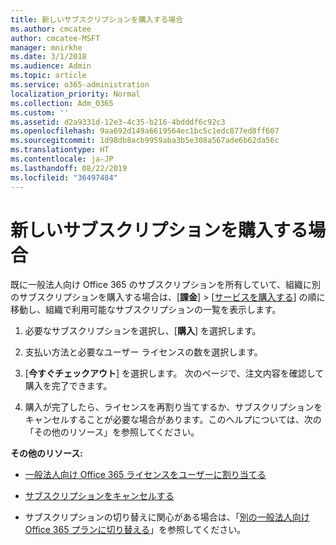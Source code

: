 ```yaml
---
title: 新しいサブスクリプションを購入する場合
ms.author: cmcatee
author: cmcatee-MSFT
manager: mnirkhe
ms.date: 3/1/2018
ms.audience: Admin
ms.topic: article
ms.service: o365-administration
localization_priority: Normal
ms.collection: Adm_O365
ms.custom: ''
ms.assetid: d2a9331d-12e3-4c35-b216-4bdddf6c92c3
ms.openlocfilehash: 9aa692d149a6619564ec1bc5c1edc877ed8ff607
ms.sourcegitcommit: 1d98db8acb9959aba3b5e308a567ade6b62da56c
ms.translationtype: HT
ms.contentlocale: ja-JP
ms.lasthandoff: 08/22/2019
ms.locfileid: "36497484"
---
```

# <a name="looking-to-buy-a-new-subscription"></a>新しいサブスクリプションを購入する場合

既に一般法人向け Office 365 のサブスクリプションを所有していて、組織に別のサブスクリプションを購入する場合は、[**課金**] \> [[サービスを購入する](https://go.microsoft.com/fwlink/p/?linkid=868433)] の順に移動し、組織で利用可能なサブスクリプションの一覧を表示します。
 
1. 必要なサブスクリプションを選択し、[**購入**] を選択します。

2. 支払い方法と必要なユーザー ライセンスの数を選択します。

3. [**今すぐチェックアウト**] を選択します。 次のページで、注文内容を確認して購入を完了できます。

4. 購入が完了したら、ライセンスを再割り当てするか、サブスクリプションをキャンセルすることが必要な場合があります。このヘルプについては、次の「その他のリソース」を参照してください。

 **その他のリソース:** 
  
- [一般法人向け Office 365 ライセンスをユーザーに割り当てる](https://docs.microsoft.com/office365/admin/subscriptions-and-billing/assign-licenses-to-users)
    
- [サブスクリプションをキャンセルする](https://docs.microsoft.com/office365/admin/subscriptions-and-billing/cancel-your-subscription)
    
- サブスクリプションの切り替えに関心がある場合は、「[別の一般法人向け Office 365 プランに切り替える](https://docs.microsoft.com/office365/admin/subscriptions-and-billing/switch-to-a-different-plan)」を参照してください。